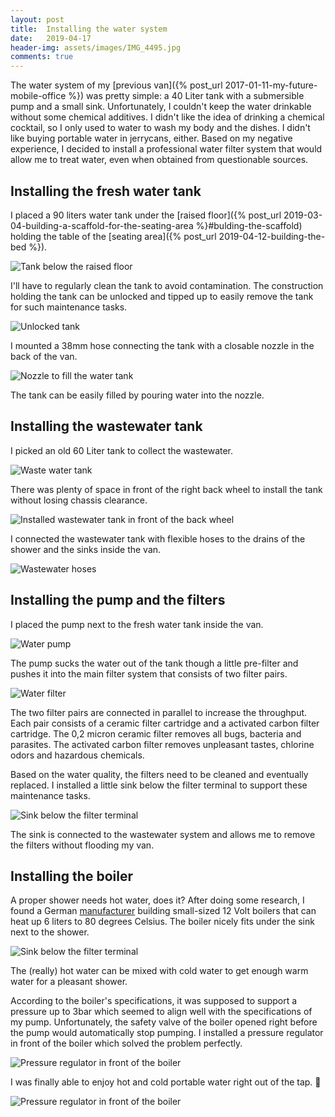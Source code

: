 ```yaml
---
layout: post
title:  Installing the water system
date:   2019-04-17
header-img: assets/images/IMG_4495.jpg
comments: true
---
```


The water system of my [previous van]({% post_url 2017-01-11-my-future-mobile-office %}) was pretty simple: a 40 Liter tank with a submersible pump and a small sink. Unfortunately, I couldn't keep the water drinkable without some chemical additives. I didn't like the idea of drinking a chemical cocktail, so I only used to water to wash my body and the dishes. I didn't like buying portable water in jerrycans, either. Based on my negative experience, I decided to install a professional water filter system that would allow me to treat water, even when obtained from questionable sources.

## Installing the fresh water tank

I placed a 90 liters water tank under the [raised floor]({% post_url 2019-03-04-building-a-scaffold-for-the-seating-area %}#bulding-the-scaffold) holding the table of the [seating area]({% post_url 2019-04-12-building-the-bed %}).

![Tank below the raised floor](/assets/images/IMG_4387.jpg)

I'll have to regularly clean the tank to avoid contamination. The construction holding the tank can be unlocked and tipped up to easily remove the tank for such maintenance tasks.

![Unlocked tank](/assets/images/IMG_4388.jpg)

I mounted a 38mm hose connecting the tank with a closable nozzle in the back of the van.

![Nozzle to fill the water tank](/assets/images/IMG_4464.jpg)

The tank can be easily filled by pouring water into the nozzle.

## Installing the wastewater tank

I picked an old 60 Liter tank to collect the wastewater.

![Waste water tank](/assets/images/IMG_4402.jpg)

There was plenty of space in front of the right back wheel to install the tank without losing chassis clearance.

![Installed wastewater tank in front of the back wheel](/assets/images/IMG_4405.jpg)

I connected the wastewater tank with flexible hoses to the drains of the shower and the sinks inside the van.

![Wastewater hoses](/assets/images/IMG_4415.jpg)

## Installing the pump and the filters

I placed the pump next to the fresh water tank inside the van.

![Water pump](/assets/images/IMG_4426.jpg)

The pump sucks the water out of the tank though a little pre-filter and pushes it into the main filter system that consists of two filter pairs.

![Water filter](/assets/images/IMG_4441.jpg)

The two filter pairs are connected in parallel to increase the throughput. Each pair consists of a ceramic filter cartridge and a activated carbon filter cartridge. The 0,2 micron ceramic filter removes all bugs, bacteria and parasites. The activated carbon filter removes unpleasant tastes, chlorine odors and hazardous chemicals.

Based on the water quality, the filters need to be cleaned and eventually replaced. I installed a little sink below the filter terminal to support these maintenance tasks.

![Sink below the filter terminal](/assets/images/IMG_4429.jpg)

The sink is connected to the wastewater system and allows me to remove the filters without flooding my van.

## Installing the boiler

A proper shower needs hot water, does it? After doing some research, I found a German [manufacturer](https://www.elgena.de/) building small-sized 12 Volt boilers that can heat up 6 liters to 80 degrees Celsius. The boiler nicely fits under the sink next to the shower.

![Sink below the filter terminal](/assets/images/IMG_4456.jpg)

The (really) hot water can be mixed with cold water to get enough warm water for a pleasant shower.

According to the boiler's specifications, it was supposed to support a pressure up to 3bar which seemed to align well with the specifications of my pump. Unfortunately, the safety valve of the boiler opened right before the pump would automatically stop pumping. I installed a pressure regulator in front of the boiler which solved the problem perfectly.

![Pressure regulator in front of the boiler](/assets/images/IMG_4487.jpg)

I was finally able to enjoy hot and cold portable water right out of the tap. :tada:

![Pressure regulator in front of the boiler](/assets/images/IMG_4495.jpg)
